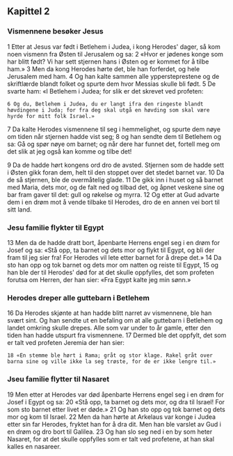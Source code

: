 ## Kapittel 2

### Vismennene besøker Jesus

1 Etter at Jesus var født i Betlehem i Judea, i kong Herodes' dager, så kom noen vismenn fra Østen til Jerusalem og sa:
2 «Hvor er jødenes konge som har blitt født? Vi har sett stjernen hans i Østen og er kommet for å tilbe ham.»
3 Men da kong Herodes hørte det, ble han forferdet, og hele Jerusalem med ham.
4 Og han kalte sammen alle yppersteprestene og de skriftlærde blandt folket og spurte dem hvor Messias skulle bli født.
5 De svarte ham: «I Betlehem i Judea; for slik er det skrevet ved profeten:

    6 Og du, Betlehem i Judea, du er langt ifra den ringeste blandt høvdingene i Juda; for fra deg skal utgå en høvding som skal være hyrde for mitt folk Israel.»

7 Da kalte Herodes vismennene til seg i hemmelighet, og spurte dem nøye om tiden når stjernen hadde vist seg;
8 og han sendte dem til Betlehem og sa: Gå og spør nøye om barnet; og når dere har funnet det, fortell meg om det slik at jeg også kan komme og tilbe det!

9 Da de hadde hørt kongens ord dro de avsted. Stjernen som de hadde sett i Østen gikk foran dem, helt til den stoppet over det stedet barnet var.
10 Da de så stjernen, ble de overmåtelig glade.
11 De gikk inn i huset og så barnet med Maria, dets mor, og de falt ned og tilbad det, og åpnet veskene sine og bar fram gaver til det: gull og røkelse og myrra.
12 Og etter at Gud advarte dem i en drøm mot å vende tilbake til Herodes, dro de en annen vei bort til sitt land.

### Jesu familie flykter til Egypt

13 Men da de hadde dratt bort, åpenbarte Herrens engel seg i en drøm for Josef og sa: «Stå opp, ta barnet og dets mor og flykt til Egypt, og bli der fram til jeg sier fra! For Herodes vil lete etter barnet for å drepe det.»
14 Da sto han opp og tok barnet og dets mor om natten og reiste til Egypt,
15 og han ble der til Herodes' død for at det skulle oppfylles, det som profeten forutsa om Herren, der han sier: «Fra Egypt kalte jeg min sønn.»

### Herodes dreper alle guttebarn i Betlehem

16 Da Herodes skjønte at han hadde blitt narret av vismennene, ble han svært sint. Og han sendte ut en befaling om at alle guttebarn i Betlehem og landet omkring skulle drepes. Alle som var under to år gamle, etter den tiden han hadde utspurt fra vismennene.
17 Dermed ble det oppfylt, det som er talt ved profeten Jeremia der han sier:

    18 «En stemme ble hørt i Rama; gråt og stor klage. Rakel gråt over barna sine og ville ikke la seg trøste, for de er ikke lengre til.»

### Jseu familie flytter til Nasaret

19 Men etter at Herodes var død åpenbarte Herrens engel seg i en drøm for Josef i Egypt og sa:
20 «Stå opp, ta barnet og dets mor, og dra til Israel! For som sto barnet etter livet er døde.»
21 Og han sto opp og tok barnet og dets mor og kom til Israel.
22 Men da han hørte at Arkelaus var konge i Judea etter sin far Herodes, fryktet han for å dra dit. Men han ble varslet av Gud i en drøm og dro bort til Galilea.
23 Og han slo seg ned i en by som heter Nasaret, for at det skulle oppfylles som er talt ved profetene, at han skal kalles en nasareer.
